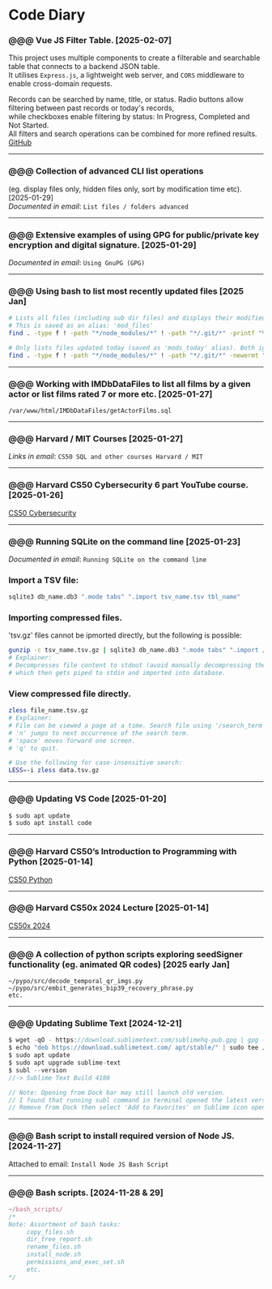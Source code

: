 # Code Diary

### @@@ Vue JS Filter Table. [2025-02-07]
This project uses multiple components to create a filterable and searchable table that connects to a backend JSON table.  
It utilises `Express.js`, a lightweight web server, and `CORS` middleware to enable cross-domain requests.

Records can be searched by name, title, or status. Radio buttons allow filtering between past records or today's records,  
while checkboxes enable filtering by status: In Progress, Completed and Not Started.  
All filters and search operations can be combined for more refined results.
[GitHub](https://github.com/daveswaves/vuejs_filter_table)

---

### @@@ Collection of advanced CLI list operations  
(eg. display files only, hidden files only, sort by modification time etc). [2025-01-29]  
*Documented in email*: `List files / folders advanced`

---

### @@@ Extensive examples of using GPG for public/private key encryption and digital signature. [2025-01-29]  
*Documented in email*: `Using GnuPG (GPG)`

---

### @@@ Using bash to list most recently updated files [2025 Jan]
```sh
# Lists all files (including sub dir files) and displays their modified dates (newest first).
# This is saved as an alias: 'mod_files'
find . -type f ! -path "*/node_modules/*" ! -path "*/.git/*" -printf "%TY-%Tm-%Td %TH:%TM %p\n" | sort -r

# Only lists files updated today (saved as 'mods_today' alias). Both ignore the node_modules/  and .git/ directories.
find . -type f ! -path "*/node_modules/*" ! -path "*/.git/*" -newermt "$(date +%Y-%m-%d)" -printf "%TY-%Tm-%Td %TH:%TM %p\n" | sort -r
```
---

### @@@ Working with IMDbDataFiles to list all films by a given actor or list films rated 7 or more etc. [2025-01-27]  
`/var/www/html/IMDbDataFiles/getActorFilms.sql`

---

### @@@ Harvard / MIT Courses [2025-01-27]  
*Links in email*: `CS50 SQL and other courses Harvard / MIT`

---

### @@@ Harvard CS50 Cybersecurity 6 part YouTube course. [2025-01-26]  
[CS50 Cybersecurity](https://youtu.be/watch?v=kmJlnUfMd7I&list=PLhQjrBD2T383Cqo5I1oRrbC1EKRAKGKUE)

---

### @@@ Running SQLite on the command line [2025-01-23]  
*Documented in email*: `Running SQLite on the command line`

### Import a TSV file:
```sh
sqlite3 db_name.db3 ".mode tabs" ".import tsv_name.tsv tbl_name"
```
### Importing compressed files.
'tsv.gz' files cannot be ipmorted directly, but the following is possible:
```sh
gunzip -c tsv_name.tsv.gz | sqlite3 db_name.db3 ".mode tabs" ".import /dev/stdin tbl_name"
# Explainer:
# Decompresses file content to stdout (avoid manually decompressing the file),
# which then gets piped to stdin and imported into database.
```
### View compressed file directly.
```sh
zless file_name.tsv.gz
# Explainer:
# File can be viewed a page at a time. Search file using '/search_term'
# 'n' jumps to next occurrence of the search term.
# 'space' moves forward one screen.
# 'q' to quit.

# Use the following for case-insensitive search:
LESS=-i zless data.tsv.gz
```
---

### @@@ Updating VS Code [2025-01-20]
```sh
$ sudo apt update
$ sudo apt install code
```

---

### @@@ Harvard CS50’s Introduction to Programming with Python [2025-01-14]  
[CS50 Python](https://youtu.be/nLRL_NcnK-4)

---

### @@@ Harvard CS50x 2024 Lecture [2025-01-14]  
[CS50x 2024](https://youtu.be/watch?v=3LPJfIKxwWc&list=PLhQjrBD2T381WAHyx1pq-sBfykqMBI7V4)

---

### @@@ A collection of python scripts exploring seedSigner functionality (eg. animated QR codes) [2025 early Jan]
```
~/pypo/src/decode_temporal_qr_imgs.py
~/pypo/src/embit_generates_bip39_recovery_phrase.py
etc.
```

---

### @@@ Updating Sublime Text [2024-12-21]  
```js
$ wget -qO - https://download.sublimetext.com/sublimehq-pub.gpg | gpg --dearmor | sudo tee /etc/apt/trusted.gpg.d/sublimehq-archive.gpg > /dev/null
$ echo "deb https://download.sublimetext.com/ apt/stable/" | sudo tee /etc/apt/sources.list.d/sublime-text.list
$ sudo apt update
$ sudo apt upgrade sublime-text
$ subl --version
//-> Sublime Text Build 4180

// Note: Opening from Dock bar may still launch old version.
// I found that running subl command in terminal opened the latest version.
// Remove from Dock then select 'Add to Favorites' on Sublime icon opened on command line.
```

---

### @@@ Bash script to install required version of Node JS. [2024-11-27]  
Attached to email: `Install Node JS Bash Script`

---

### @@@ Bash scripts. [2024-11-28 & 29]
```js
~/bash_scripts/
/*
Note: Assortment of bash tasks:
     copy_files.sh
     dir_tree_report.sh
     rename_files.sh
     install_node.sh
     permissions_and_exec_set.sh
     etc.
*/
```
